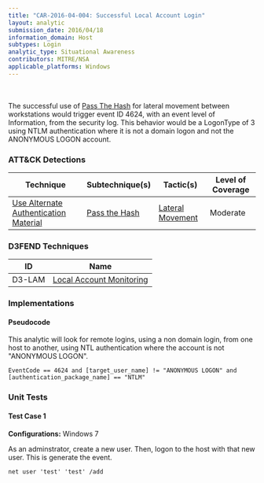 ```yaml
---
title: "CAR-2016-04-004: Successful Local Account Login"
layout: analytic
submission_date: 2016/04/18
information_domain: Host
subtypes: Login
analytic_type: Situational Awareness
contributors: MITRE/NSA
applicable_platforms: Windows
---
```

<br><br>
The successful use of [Pass The Hash](https://attack.mitre.org/techniques/T1550/002/) for lateral movement between workstations would trigger event ID 4624, with an event level of Information, from the security log. This behavior would be a LogonType of 3 using NTLM authentication where it is not a domain logon and not the ANONYMOUS LOGON account.


### ATT&CK Detections

|Technique|Subtechnique(s)|Tactic(s)|Level of Coverage|
|---|---|---|---|
|[Use Alternate Authentication Material](https://attack.mitre.org/techniques/T1550/)|[Pass the Hash](https://attack.mitre.org/techniques/T1550/002/)|[Lateral Movement](https://attack.mitre.org/tactics/TA0008/)|Moderate|


### D3FEND Techniques

|ID|Name|
|---|---| 
|D3-LAM | [Local Account Monitoring](https://d3fend.mitre.org/technique/d3f:LocalAccountMonitoring)| 





### Implementations

#### Pseudocode

This analytic will look for remote logins, using a non domain login, from one host to another, using NTL authentication where the account is not "ANONYMOUS LOGON".


```
EventCode == 4624 and [target_user_name] != "ANONYMOUS LOGON" and
[authentication_package_name] == "NTLM"

```



### Unit Tests

#### Test Case 1

**Configurations:** Windows 7

As an adminstrator, create a new user. Then, logon to the host with that new user. This is generate the event.

```
net user 'test' 'test' /add
```


